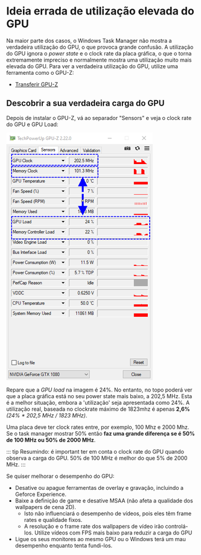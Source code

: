 # Ideia errada de utilização elevada do GPU

Na maior parte dos casos, o Windows Task Manager não mostra a verdadeira utilização do GPU, o que provoca grande confusão. A utilização do GPU ignora o *power state* e o clock rate da placa gráfica, o que o torna extremamente impreciso e normalmente mostra uma utilização muito mais elevada do GPU. Para ver a verdadeira utilização do GPU, utilize uma ferramenta como o GPU-Z:

* [Transferir GPU-Z](https://www.techpowerup.com/gpuz/)

## Descobrir a sua verdadeira carga do GPU

Depois de instalar o GPU-Z, vá ao separador "Sensors" e veja o clock rate do GPU e GPU Load:

![Utilização real do GPU](./gpuz.png)

Repare que a *GPU load* na imagem é 24%. No entanto, no topo poderá ver que a placa gráfica está no seu power state mais baixo, a 202,5 MHz. Esta é a melhor situação, embora a 'utilização' seja apresentada como 24%. A utilização real, baseada no clockrate máximo de 1823mhz é apenas **2,6%** *(24% * 202,5 MHz / 1823 MHz)*.

Uma placa deve ter clock rates entre, por exemplo, 100 Mhz e 2000 Mhz. Se o task manager mostrar 50% então **faz uma grande diferença se é 50% de 100 MHz ou 50% de 2000 MHz**.

::: tip
Resumindo: é important ter em conta o clock rate do GPU quando observa a carga do GPU. 50% de 100 MHz é melhor do que 5% de 2000 MHz.
:::

Se quiser melhorar o desempenho do GPU:

* Desative ou apague ferramentas de overlay e gravação, incluindo a Geforce Experience.
* Baixe a definição de game e desative MSAA (não afeta a qualidade dos wallpapers de cena 2D).
    * Isto não influenciará o desempenho de vídeos, pois eles têm frame rates e qualidade fixos.
    * A resolução e o frame rate dos wallpapers de vídeo irão controlá-los. Utilize vídeos com FPS mais baixo para reduzir a carga do GPU
* Ligue os seus monitores ao mesmo GPU ou o Windows terá um mau desempenho enquanto tenta fundi-los.